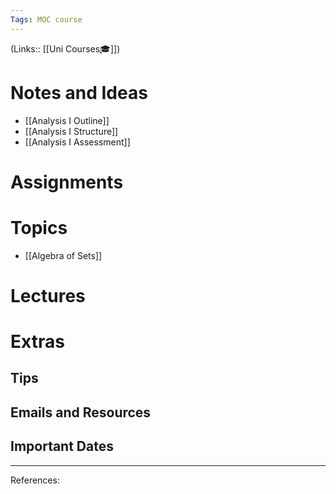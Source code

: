```yaml
---
Tags: MOC course
---
```

(Links:: [[Uni Courses🎓]])
# Notes and Ideas
- [[Analysis I Outline]]
- [[Analysis I Structure]]
- [[Analysis I Assessment]]
# Assignments
# Topics
- [[Algebra of Sets]]
# Lectures
# Extras
## Tips
## Emails and Resources
## Important Dates
___
References: